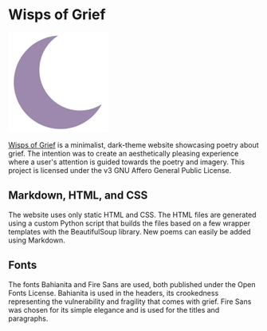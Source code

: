 # Wisps of Grief

[![Wisps of Grief](/favicons/favicon.svg)](https://wispsofgrief.netlify.app/) 

[Wisps of Grief](https://wispsofgrief.netlify.app/) is a minimalist, dark-theme website showcasing poetry about grief. The intention was to create an aesthetically pleasing experience where a user's attention is guided towards the poetry and imagery. This project is licensed under the v3 GNU Affero General Public License.

## Markdown, HTML, and CSS
The website uses only static HTML and CSS. The HTML files are generated using a custom Python script that builds the files based on a few wrapper templates with the BeautifulSoup library. New poems can easily be added using Markdown. 

## Fonts
The fonts Bahianita and Fire Sans are used, both published under the Open Fonts License. Bahianita is used in the headers, its crookedness representing the vulnerability and fragility that comes with grief. Fire Sans was chosen for its simple elegance and is used for the titles and paragraphs. 
